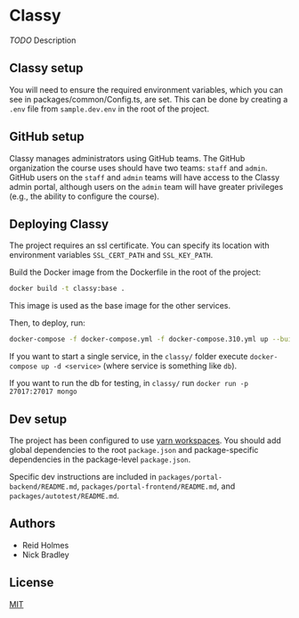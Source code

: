 # Classy

_TODO_ Description

## Classy setup
You will need to ensure the required environment variables, which you can see in packages/common/Config.ts, are set.
This can be done by creating a `.env` file from `sample.dev.env` in the root of the project.

## GitHub setup
Classy manages administrators using GitHub teams. The GitHub organization the course uses should have two teams: `staff` and `admin`. GitHub users on the `staff` and `admin` teams will have access to the Classy admin portal, although users on the `admin` team will have greater privileges (e.g., the ability to configure the course).

## Deploying Classy
The project requires an ssl certificate.
You can specify its location with environment variables `SSL_CERT_PATH` and `SSL_KEY_PATH`.

Build the Docker image from the Dockerfile in the root of the project:
```bash
docker build -t classy:base .
```
This image is used as the base image for the other services.

Then, to deploy, run:
```bash
docker-compose -f docker-compose.yml -f docker-compose.310.yml up --build -d
```

If you want to start a single service, in the `classy/` folder execute `docker-compose up -d <service>` (where service is something like `db`).
	
If you want to run the db for testing, in `classy/` run `docker run -p 27017:27017 mongo`

## Dev setup
The project has been configured to use [yarn workspaces](https://yarnpkg.com/lang/en/docs/workspaces/#toc-how-to-use-it).
You should add global dependencies to the root `package.json` and package-specific dependencies in the package-level `package.json`.

Specific dev instructions are included in `packages/portal-backend/README.md`, `packages/portal-frontend/README.md`, and `packages/autotest/README.md`.

## Authors

- Reid Holmes
- Nick Bradley

## License

[MIT](LICENSE)
